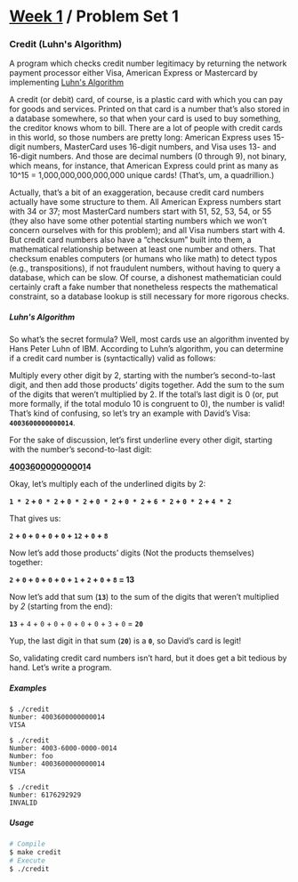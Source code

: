 # [Week 1](../../) / Problem Set 1

### Credit (Luhn's Algorithm)

A program which checks credit number legitimacy by returning the network payment processor either Visa, American Express or Mastercard by implementing [Luhn's Algorithm](#luhns-algorithm)

A credit (or debit) card, of course, is a plastic card with which you can pay for goods and services. Printed on that card is a number that’s also stored in a database somewhere, so that when your card is used to buy something, the creditor knows whom to bill. There are a lot of people with credit cards in this world, so those numbers are pretty long: American Express uses 15-digit numbers, MasterCard uses 16-digit numbers, and Visa uses 13- and 16-digit numbers. And those are decimal numbers (0 through 9), not binary, which means, for instance, that American Express could print as many as 10^15 = 1,000,000,000,000,000 unique cards! (That’s, um, a quadrillion.)

Actually, that’s a bit of an exaggeration, because credit card numbers actually have some structure to them. All American Express numbers start with 34 or 37; most MasterCard numbers start with 51, 52, 53, 54, or 55 (they also have some other potential starting numbers which we won’t concern ourselves with for this problem); and all Visa numbers start with 4. But credit card numbers also have a “checksum” built into them, a mathematical relationship between at least one number and others. That checksum enables computers (or humans who like math) to detect typos (e.g., transpositions), if not fraudulent numbers, without having to query a database, which can be slow. Of course, a dishonest mathematician could certainly craft a fake number that nonetheless respects the mathematical constraint, so a database lookup is still necessary for more rigorous checks.

##### Luhn's Algorithm

So what’s the secret formula? Well, most cards use an algorithm invented by Hans Peter Luhn of IBM. According to Luhn’s algorithm, you can determine if a credit card number is (syntactically) valid as follows:

Multiply every other digit by 2, starting with the number’s second-to-last digit, and then add those products’ digits together.
Add the sum to the sum of the digits that weren’t multiplied by 2.
If the total’s last digit is 0 (or, put more formally, if the total modulo 10 is congruent to 0), the number is valid!
That’s kind of confusing, so let’s try an example with David’s Visa: **`4003600000000014`**.

For the sake of discussion, let’s first underline every other digit, starting with the number’s second-to-last digit:

**<ins>4</ins>0<ins>0</ins>3<ins>6</ins>0<ins>0</ins>0<ins>0</ins>0<ins>0</ins>0<ins>0</ins>0<ins>1</ins>4**

Okay, let’s multiply each of the underlined digits by 2:

**`1 * 2` + `0 * 2` + `0 * 2` + `0 * 2` + `0 * 2` + `6 * 2` + `0 * 2` + `4 * 2`**

That gives us:

**`2` + `0` + `0` + `0` + `0` + `12` + `0` + `8`**

Now let’s add those products’ digits (Not the products themselves) together:

**`2` + `0` + `0` + `0` + `0` + `1` + `2` + `0` + `8` = 13**

Now let’s add that sum (**`13`**) to the sum of the digits that weren’t multiplied by _2_ (starting from the end):

**`13`** + `4` + `0` + `0` + `0` + `0` + `0` + `3` + `0` = **`20`**

Yup, the last digit in that sum (**`20`**) is a **`0`**, so David’s card is legit!

So, validating credit card numbers isn’t hard, but it does get a bit tedious by hand. Let’s write a program.

##### Examples

```
$ ./credit
Number: 4003600000000014
VISA

$ ./credit
Number: 4003-6000-0000-0014
Number: foo
Number: 4003600000000014
VISA

$ ./credit
Number: 6176292929
INVALID
```

##### Usage

```bash
# Compile
$ make credit
# Execute
$ ./credit
```
